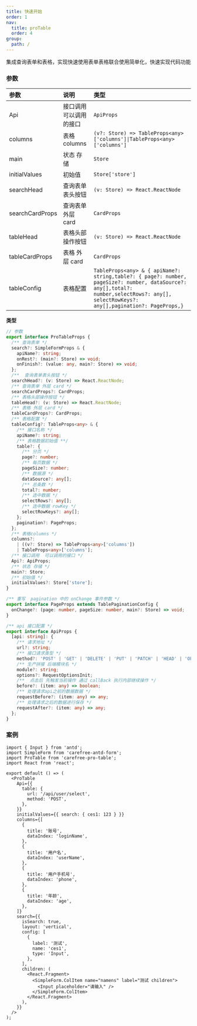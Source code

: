 ```yaml
---
title: 快速开始
order: 1
nav:
  title: proTable
  order: 4
group:
  path: /
---
```


集成查询表单和表格，实现快速使用表单表格联合使用简单化，快速实现代码功能

### 参数

| 参数            | 说明                    | 类型                                                                                                                                                                                    |
| :-------------- | :---------------------- | :-------------------------------------------------------------------------------------------------------------------------------------------------------------------------------------- |
| Api             | 接口调用 可以调用的接口 | `ApiProps`                                                                                                                                                                              |
| columns         | 表格 columns            | `(v?: Store) => TableProps<any>['columns']\|TableProps<any>['columns']`                                                                                                                 |
| main            | 状态 存储               | `Store`                                                                                                                                                                                 |
| initialValues   | 初始值                  | `Store['store']`                                                                                                                                                                        |
| searchHead      | 查询表单表头按钮        | `(v: Store) => React.ReactNode`                                                                                                                                                         |
| searchCardProps | 查询表单 外层 card      | `CardProps`                                                                                                                                                                             |
| tableHead       | 表格头部操作按钮        | `(v: Store) => React.ReactNode`                                                                                                                                                         |
| tableCardProps  | 表格 外层 card          | `CardProps`                                                                                                                                                                             |
| tableConfig     | 表格配置                | `TableProps<any> & { apiName?: string,table?: { page?: number, pageSize?: number, dataSource?: any[],total?: number,selectRows?: any[], selectRowKeys?: any[],pagination?: PageProps,}` |

**类型**

```ts
// 参数
export interface ProTableProps {
  /** 查询表单 */
  search?: SimpleFormProps & {
    apiName?: string;
    onRest?: (main?: Store) => void;
    onFinish?: (value: any, main?: Store) => void;
  };
  /**  查询表单表头按钮 */
  searchHead?: (v: Store) => React.ReactNode;
  /** 查询表单 外层 card */
  searchCardProps?: CardProps;
  /** 表格头部操作按钮 */
  tableHead?: (v: Store) => React.ReactNode;
  /** 表格 外层 card */
  tableCardProps?: CardProps;
  /** 表格配置 */
  tableConfig?: TableProps<any> & {
    /** 接口名称 */
    apiName?: string;
    /** 表格数据初始值 **/
    table?: {
      /** 分页 */
      page?: number;
      /** 每页数据 */
      pageSize?: number;
      /** 数据源 */
      dataSource?: any[];
      /** 总条数 */
      total?: number;
      /** 选中数据 */
      selectRows?: any[];
      /** 选中数据 rowKey */
      selectRowKeys?: any[];
    };
    pagination?: PageProps;
  };
  /** 表格columns */
  columns?:
    | ((v?: Store) => TableProps<any>['columns'])
    | TableProps<any>['columns'];
  /** 接口调用  可以调用的接口 */
  Api?: ApiProps;
  /** 状态 存储 */
  main?: Store;
  /** 初始值 */
  initialValues?: Store['store'];
}

/** 重写  pagination 中的 onChange 事件参数 */
export interface PageProps extends TablePaginationConfig {
  onChange?: (page: number, pageSize: number, main?: Store) => void;
}

/** api 接口配置 */
export interface ApiProps {
  [api: string]: {
    /** 请求地址 */
    url?: string;
    /** 接口请求类型 */
    method?: 'POST' | 'GET' | 'DELETE' | 'PUT' | 'PATCH' | 'HEAD' | 'OPTIONS';
    /** 生产拼接 后端模块名 */
    module?: string;
    options?: RequestOptionsInit;
    /**  点击后 先触发当前操作 通过 callBack 执行内部继续操作 */
    before?: (item: any) => boolean;
    /** 处理请求api之前的数据数据 */
    requestBefore?: (item: any) => any;
    /** 处理请求之后的数据进行保存 */
    requestAfter?: (item: any) => any;
  };
}
```

### 案例

```tsx
import { Input } from 'antd';
import SimpleForm from 'carefree-antd-form';
import ProTable from 'carefree-pro-table';
import React from 'react';

export default () => (
  <ProTable
    Api={{
      table: {
        url: '/api/user/select',
        method: 'POST',
      },
    }}
    initialValues={{ search: { ces1: 123 } }}
    columns={[
      {
        title: '账号',
        dataIndex: 'loginName',
      },
      {
        title: '用户名',
        dataIndex: 'userName',
      },
      {
        title: '用户手机号',
        dataIndex: 'phone',
      },
      {
        title: '年龄',
        dataIndex: 'age',
      },
    ]}
    search={{
      isSearch: true,
      layout: 'vertical',
      config: [
        {
          label: '测试',
          name: 'ces1',
          type: 'Input',
        },
      ],
      children: (
        <React.Fragment>
          <SimpleForm.ColItem name="namens" label="测试 children">
            <Input placeholder="请输入" />
          </SimpleForm.ColItem>
        </React.Fragment>
      ),
    }}
  />
);
```
